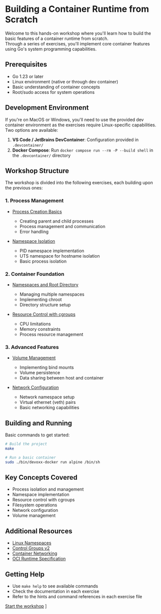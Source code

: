 # Building a Container Runtime from Scratch

Welcome to this hands-on workshop where you'll learn how to build the basic features of a container runtime from scratch.   
Through a series of exercises, you'll implement core container features using Go's system programming capabilities.

## Prerequisites

- Go 1.23 or later
- Linux environment (native or through dev container)
- Basic understanding of container concepts
- Root/sudo access for system operations

## Development Environment

If you're on MacOS or Windows, you'll need to use the provided dev container environment as the exercises require Linux-specific capabilities. Two options are available:

1. **VS Code / JetBrains DevContainer**: Configuration provided in `.devcontainer/`
2. **Docker Compose**: Run `docker compose run --rm -P --build shell` in the `.devcontainer/` directory

## Workshop Structure

The workshop is divided into the following exercises, each building upon the previous ones:

### 1. Process Management
- [Process Creation Basics](02-process-creation.md)
  - Creating parent and child processes
  - Process management and communication
  - Error handling

- [Namespace Isolation](03-namespace-isolation.md)
  - PID namespace implementation
  - UTS namespace for hostname isolation
  - Basic process isolation

### 2. Container Foundation
- [Namespaces and Root Directory](04-namespaces-and-chroot.md)
  - Managing multiple namespaces
  - Implementing chroot
  - Directory structure setup

- [Resource Control with cgroups](05-cgroups.md)
  - CPU limitations
  - Memory constraints
  - Process resource management

### 3. Advanced Features
- [Volume Management](06-volumes.md)
  - Implementing bind mounts
  - Volume persistence
  - Data sharing between host and container

- [Network Configuration](07-network.md)
  - Network namespace setup
  - Virtual ethernet (veth) pairs
  - Basic networking capabilities

## Building and Running

Basic commands to get started:

```bash
# Build the project
make

# Run a basic container
sudo ./bin/devoxx-docker run alpine /bin/sh
```

## Key Concepts Covered

- Process isolation and management
- Namespace implementation
- Resource control with cgroups
- Filesystem operations
- Network configuration
- Volume management

## Additional Resources

- [Linux Namespaces](https://man7.org/linux/man-pages/man7/namespaces.7.html)
- [Control Groups v2](https://www.kernel.org/doc/Documentation/cgroup-v2.txt)
- [Container Networking](https://docs.docker.com/network/)
- [OCI Runtime Specification](https://github.com/opencontainers/runtime-spec)

## Getting Help

- Use `make help` to see available commands
- Check the documentation in each exercise
- Refer to the hints and command references in each exercise file


[Start the workshop](02-process-creation.md)
]